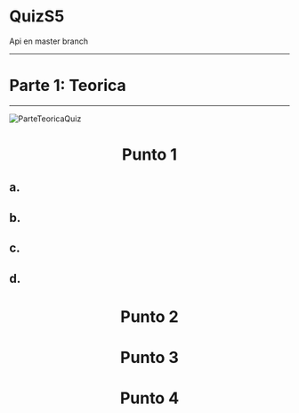 # QuizS5
Api en master branch
***
<h1>Parte 1: Teorica</h1>

***

![ParteTeoricaQuiz](https://user-images.githubusercontent.com/112618198/200992609-7f4afe40-934e-46fd-bd2f-d0df4f6a855d.png)

<h1 align="center">Punto 1</h1>
<h2>a.</h2>
<h2>b.</h2>
<h2>c.</h2>
<h2>d.</h2>
<h1 align="center">Punto 2</h1>
<h1 align="center">Punto 3</h1>
<h1 align="center">Punto 4</h1>
